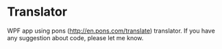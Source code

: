 # Translator
WPF app using pons (http://en.pons.com/translate) translator. If you have any suggestion about code, please let me know.

